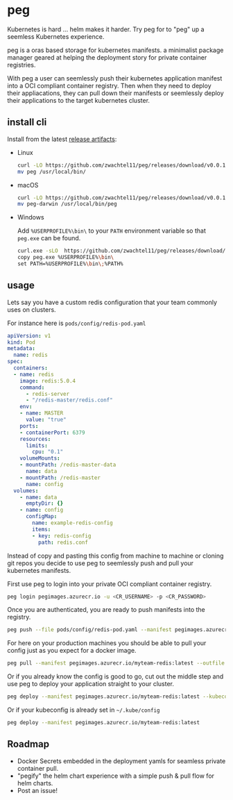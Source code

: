 # peg
Kubernetes is hard ... helm makes it harder. Try peg for to "peg" up a seemless Kubernetes experience.

peg is a oras based storage for kubernetes manifests. a minimalist package manager geared at helping the deployment story for private container registries.

With peg a user can seemlessly push their kubernetes application manifest into a OCI compliant container registry. Then when they need to deploy their appliacations, they can pull down their manifests or seemlessly deploy their applications to the target kubernetes cluster.

## install cli

Install from the latest [release artifacts](https://github.com/zwachtel11/peg/releases):

* Linux

  ```sh
  curl -LO https://github.com/zwachtel11/peg/releases/download/v0.0.1/peg
  mv peg /usr/local/bin/
  ```

* macOS

  ```sh
  curl -LO https://github.com/zwachtel11/peg/releases/download/v0.0.1/peg-darwin
  mv peg-darwin /usr/local/bin/peg
  ```

* Windows

  Add `%USERPROFILE%\bin\` to your `PATH` environment variable so that `peg.exe` can be found.
  ```sh
  curl.exe -sLO  https://github.com/zwachtel11/peg/releases/download/v0.0.1/peg.exe
  copy peg.exe %USERPROFILE%\bin\
  set PATH=%USERPROFILE%\bin\;%PATH%


## usage

Lets say you have a custom redis configuration that your team commonly uses on clusters.

For instance here is `pods/config/redis-pod.yaml`

```yaml
apiVersion: v1
kind: Pod
metadata:
  name: redis
spec:
  containers:
  - name: redis
    image: redis:5.0.4
    command:
      - redis-server
      - "/redis-master/redis.conf"
    env:
    - name: MASTER
      value: "true"
    ports:
    - containerPort: 6379
    resources:
      limits:
        cpu: "0.1"
    volumeMounts:
    - mountPath: /redis-master-data
      name: data
    - mountPath: /redis-master
      name: config
  volumes:
    - name: data
      emptyDir: {}
    - name: config
      configMap:
        name: example-redis-config
        items:
        - key: redis-config
          path: redis.conf
```

Instead of copy and pasting this config from machine to machine or cloning git repos you decide to use peg to seemlessly push and pull your kubernetes manifests.

First use peg to login into your private OCI compliant container registry.

```sh
peg login pegimages.azurecr.io -u <CR_USERNAME> -p <CR_PASSWORD>
```

Once you are authenticated, you are ready to push manifests into the registry.

```sh
peg push --file pods/config/redis-pod.yaml --manifest pegimages.azurecr.io/myteam-redis:latest
```

For here on your production machines you should be able to pull your config just as you expect for a docker image.

```sh
peg pull --manifest pegimages.azurecr.io/myteam-redis:latest --outfile myteam-redis.yaml
```

Or if you already know the config is good to go, cut out the middle step and use peg to deploy your application straight to your cluster.

```sh
peg deploy --manifest pegimages.azurecr.io/myteam-redis:latest --kubeconfig=kubeconfig
```

Or if your kubeconfig is already set in `~/.kube/config`

```sh
peg deploy --manifest pegimages.azurecr.io/myteam-redis:latest
```

## Roadmap

* Docker Secrets embedded in the deployment yamls for seamless private container pull.
* "pegify" the helm chart experience with a simple push & pull flow for helm charts.
* Post an issue!
